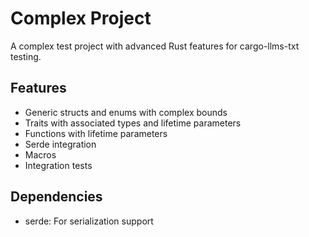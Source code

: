 # Complex Project

A complex test project with advanced Rust features for cargo-llms-txt testing.

## Features

- Generic structs and enums with complex bounds
- Traits with associated types and lifetime parameters
- Functions with lifetime parameters
- Serde integration
- Macros
- Integration tests

## Dependencies

- serde: For serialization support